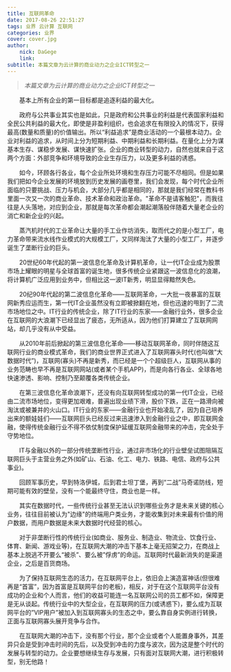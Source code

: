```yaml
---
title: 互联网革命
date: 2017-08-26 22:51:27
tags: 业界 云计算 互联网
categories: 业界
cover: cover.jpg
author:
    nick: DaGege
    link: 
subtitle: 本篇文章为云计算的商业动力之企业ICT转型之一
---
```


> *本篇文章为云计算的商业动力之企业ICT转型之一*

　　基本上所有企业的第一目标都是追逐利益的最大化。

　　政府与公共事业其实也是如此，只是政府和公共事业的利益是代表国家利益和全民公共利益的最大化，即使是非盈利组织，也会追求在有限投入的情况下，获得最高(数量和质量)的价值输出。所以“利益追求”是商业活动的一个最根本动力。企业对利益的追求，从时间上分为短期利益、中期利益和长期利益。在量化上分为谋基本生存、谋稳步发展、谋快速扩张。企业的商业转型的动力，自然也就来自于这两个方面：外部竞争和环境导致的企业生存压力，以及更多利益的诱惑。

　　如今，环顾各行各业，每个企业所处环境和生存压力可能不尽相同。但是如果我们把如今企业发展的环境放到历史发展的画卷里，我们会发现，每个时代企业所面临的只要挑战、压力与机会，大部分几乎都是相同的，那就是我们经常在教科书里面一次又一次的商业革命、技术革命和政治革命。"革命不是请客触犯"，而我往往是人头落地，对应到企业，那就是每次革命都会潮起潮落般伴随着大量老企业的消亡和新企业的兴起。

　　蒸汽机时代的工业革命让大量的手工业作坊消失，取而代之的是小型工厂，电力革命带来流水线作业模式的大规模工厂，又同样淘汰了大量的小型工厂，并逐步诞生了垄断行业的巨头。

　　20世纪60年代起的第一波信息化革命及计算机革命，让一代IT企业成为股票市场上耀眼的明星与全球首富的诞生地，很多传统企业紧跟这一波信息化的浪潮，将计算机广泛应用到业务中，但相比这一波IT新秀，明显显得黯然失色。

　　20纪90年代起的第二波信息化革命——互联网革命，一大批一夜暴富的互联网新秀应运而生，第一代IT企业虽然没有立即被掀翻在地，但也迅速的甩到了二流市场地位之中。IT行业的传统企业，除了IT行业的东家——金融行业外，很多企业在互联网的大浪潮下已经显出了疲态，无所适从，因为他们打算建立了互联网网站，却几乎没有从中受益。

　　从2010年前后掀起的第三波信息化革命——移动互联网革命，同时伴随这互联网行业的商业模式革命，我们的商业世界正式进入了互联网寡头时代(也叫做“大数据时代”)，互联网(寡头)不再是新秀，而已经是一个个超级巨人，互联网从事的业务范畴也早不再是互联网网站(或者某个手机APP)，而是向各行各业、全球各地快速渗透、影响、控制乃至颠覆各类传统企业。

　　在第三波信息化革命浪潮下，还没有向互联网转型成功的第一代IT企业，已经由二流市场地位，变得更加艰难，普遍出现业绩下滑，股价下跌，正在一路滑向被淘汰或被兼并的火山口。IT行业的东家——金融行业也开始凌乱了，因为自己培养出来的额娃娃们——互联网巨头已经反过来迅速渗入到金融行业之中，即互联网金融，使得传统金融行业不得不依仗制度保护延缓互联网金融带来的冲击，完全处于守势地位。

　　IT与金融以外的一部分传统垄断性行业，通过非市场化的行业壁垒试图阻隔互联网巨头于主营业务之外(如矿山、石油、化工、电力、铁路、电信、政府与公共事业)。

　　回顾军事历史，早到特洛伊城，后到君士坦丁堡，再到“二战”马奇诺防线，短期可能有效的壁垒，没有一个能最终守住，商业也是一样。

　　其实在数据时代，一些传统行业甚至无法认识到哪些业务才是未来关键的核心业务，往往目前被认为"边缘"的终端用户类业务，才能收集到对未来最有价值的用户数据，而用户数据是未来大数据时代经营的核心。

　　对于非垄断行性的传统行业(如商业、服务业、制造业、物流业、饮食行业、体育、新闻、游戏业等)，在互联网大潮的冲击下基本上毫无招架之力，在商战上基本上脱逃不开要么“被杀”、要么被”俘虏”的命运。互联网时代最新消失的是渠道企业，之后是百货商场。

　　为了保持互联网生态的活力，在互联网平台上，依旧会上演造富神话(但很难再是“首富”，因为首富是互联网平台的老板)，相反，对于在这个互联网平台没有成功的企业和个人而言，他们的收益可能连一名互联网公司的员工都不如，保障更是无从谈起。传统行业中的大型企业，在互联网的压力(或诱惑下)，要么成为互联网平台的”VIP用户”被加入到互联网寡头的生态之中，要么靠自身实例进行转换，正面与互联网寡头展开竞争与合作。

　　在互联网大潮的冲击下，没有那个行业，那个企业或者个人能置身事外，其差异只会是受到冲击时间的先后，以及受到冲击的力度与波次，因为这是整个时代的发展与转型的动力。企业要想继续生存与发展，只有面对互联网大潮，进行积极转型，别无他路！
